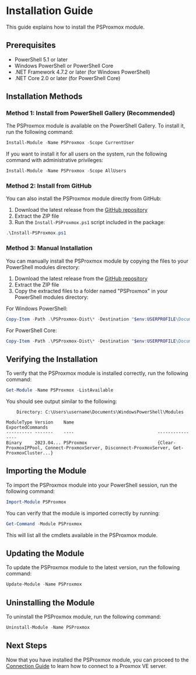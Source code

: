 # Installation Guide

This guide explains how to install the PSProxmox module.

## Prerequisites

- PowerShell 5.1 or later
- Windows PowerShell or PowerShell Core
- .NET Framework 4.7.2 or later (for Windows PowerShell)
- .NET Core 2.0 or later (for PowerShell Core)

## Installation Methods

### Method 1: Install from PowerShell Gallery (Recommended)

The PSProxmox module is available on the PowerShell Gallery. To install it, run the following command:

```powershell
Install-Module -Name PSProxmox -Scope CurrentUser
```

If you want to install it for all users on the system, run the following command with administrative privileges:

```powershell
Install-Module -Name PSProxmox -Scope AllUsers
```

### Method 2: Install from GitHub

You can also install the PSProxmox module directly from GitHub:

1. Download the latest release from the [GitHub repository](https://github.com/freedbygrace/PSProxmox/releases)
2. Extract the ZIP file
3. Run the `Install-PSProxmox.ps1` script included in the package:

```powershell
.\Install-PSProxmox.ps1
```

### Method 3: Manual Installation

You can manually install the PSProxmox module by copying the files to your PowerShell modules directory:

1. Download the latest release from the [GitHub repository](https://github.com/freedbygrace/PSProxmox/releases)
2. Extract the ZIP file
3. Copy the extracted files to a folder named "PSProxmox" in your PowerShell modules directory:

For Windows PowerShell:
```powershell
Copy-Item -Path .\PSProxmox-Dist\* -Destination "$env:USERPROFILE\Documents\WindowsPowerShell\Modules\PSProxmox" -Recurse -Force
```

For PowerShell Core:
```powershell
Copy-Item -Path .\PSProxmox-Dist\* -Destination "$env:USERPROFILE\Documents\PowerShell\Modules\PSProxmox" -Recurse -Force
```

## Verifying the Installation

To verify that the PSProxmox module is installed correctly, run the following command:

```powershell
Get-Module -Name PSProxmox -ListAvailable
```

You should see output similar to the following:

```
    Directory: C:\Users\username\Documents\WindowsPowerShell\Modules

ModuleType Version    Name                                ExportedCommands
---------- -------    ----                                ----------------
Binary     2023.04... PSProxmox                           {Clear-ProxmoxIPPool, Connect-ProxmoxServer, Disconnect-ProxmoxServer, Get-ProxmoxCluster...}
```

## Importing the Module

To import the PSProxmox module into your PowerShell session, run the following command:

```powershell
Import-Module PSProxmox
```

You can verify that the module is imported correctly by running:

```powershell
Get-Command -Module PSProxmox
```

This will list all the cmdlets available in the PSProxmox module.

## Updating the Module

To update the PSProxmox module to the latest version, run the following command:

```powershell
Update-Module -Name PSProxmox
```

## Uninstalling the Module

To uninstall the PSProxmox module, run the following command:

```powershell
Uninstall-Module -Name PSProxmox
```

## Next Steps

Now that you have installed the PSProxmox module, you can proceed to the [Connection Guide](Connection.md) to learn how to connect to a Proxmox VE server.
